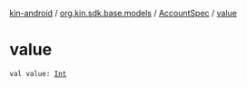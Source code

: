 [kin-android](../../index.md) / [org.kin.sdk.base.models](../index.md) / [AccountSpec](index.md) / [value](./value.md)

# value

`val value: `[`Int`](https://kotlinlang.org/api/latest/jvm/stdlib/kotlin/-int/index.html)